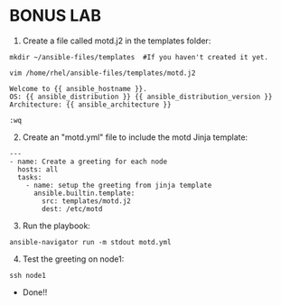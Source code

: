 # BONUS LAB

1) Create a file called motd.j2 in the templates folder:
```
mkdir ~/ansible-files/templates  #If you haven't created it yet.

vim /home/rhel/ansible-files/templates/motd.j2

Welcome to {{ ansible_hostname }}.
OS: {{ ansible_distribution }} {{ ansible_distribution_version }}
Architecture: {{ ansible_architecture }}

:wq
```

2) Create an "motd.yml" file to include the motd Jinja template:
```
---
- name: Create a greeting for each node
  hosts: all
  tasks:
    - name: setup the greeting from jinja template
      ansible.builtin.template:
        src: templates/motd.j2
        dest: /etc/motd
```

3) Run the playbook:
```
ansible-navigator run -m stdout motd.yml
```

4) Test the greeting on node1:
```
ssh node1
```

* Done!!
